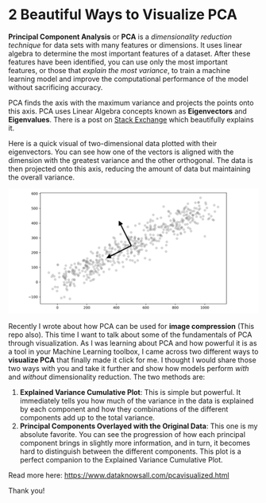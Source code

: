 # 2 Beautiful Ways to Visualize PCA
 
**Principal Component Analysis** or **PCA** is a *dimensionality reduction technique* for data sets with many features or dimensions. It uses linear algebra to determine the most important features of a dataset. After these features have been identified, you can use only the most important features, or those that *explain the most variance*, to train a machine learning model and improve the computational performance of the model without sacrificing accuracy.

PCA finds the axis with the maximum variance and projects the points onto this axis. PCA uses Linear Algebra concepts known as **Eigenvectors** and **Eigenvalues**. There is a post on [Stack Exchange](https://stats.stackexchange.com/questions/2691/making-sense-of-principal-component-analysis-eigenvectors-eigenvalues/140579) which beautifully explains it.

Here is a quick visual of two-dimensional data plotted with their eigenvectors. You can see how one of the vectors is aligned with the dimension with the greatest variance and the other orthogonal. The data is then projected onto this axis, reducing the amount of data but maintaining the overall variance.

![Explained Variance](pcavisualize_0.png) 

Recently I wrote about how PCA can be used for **image compression** (This repo also).  This time I want to talk about some of the fundamentals of PCA through visualization.  As I was learning about PCA and how powerful it is as a tool in your Machine Learning toolbox, I came across two different ways to **visualize PCA** that finally made it click for me. I thought I would share those two ways with you and take it further and show how models perform *with* and *without* dimensionality reduction. The two methods are:

1. **Explained Variance Cumulative Plot**: This is simple but powerful. It immediately tells you how much of the variance in the data is explained by each component and how they combinations of the different components add up to the total variance.
2. **Principal Components Overlayed with the Original Data**: This one is my absolute favorite. You can see the progression of how each principal component brings in slightly more information, and in turn, it becomes hard to distinguish between the different components. This plot is a perfect companion to the Explained Variance Cumulative Plot.

Read more here: https://www.dataknowsall.com/pcavisualized.html

Thank you!
